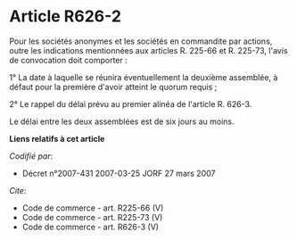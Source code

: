 # Article R626-2

Pour les sociétés anonymes et les sociétés en commandite par actions, outre les indications mentionnées aux articles R.
225-66 et R. 225-73, l'avis de convocation doit comporter : 

1° La date à laquelle se réunira éventuellement la deuxième assemblée, à défaut pour la première d'avoir atteint le quorum
requis ; 

2° Le rappel du délai prévu au premier alinéa de l'article R. 626-3. 

Le délai entre les deux assemblées est de six jours au moins.

**Liens relatifs à cet article**

_Codifié par_:

  - Décret n°2007-431 2007-03-25 JORF 27 mars 2007

_Cite_:

  - Code de commerce - art. R225-66 (V)
  - Code de commerce - art. R225-73 (V)
  - Code de commerce - art. R626-3 (V)
